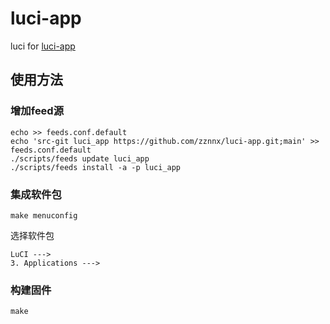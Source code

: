 # luci-app
luci for [luci-app](https://github.com/zznnx/luci-app)

## 使用方法

### 增加feed源

```shell
echo >> feeds.conf.default
echo 'src-git luci_app https://github.com/zznnx/luci-app.git;main' >> feeds.conf.default
./scripts/feeds update luci_app
./scripts/feeds install -a -p luci_app
```

### 集成软件包

```shell
make menuconfig
```

选择软件包
```plain
LuCI --->
3. Applications --->
```

### 构建固件
```shell
make
```
